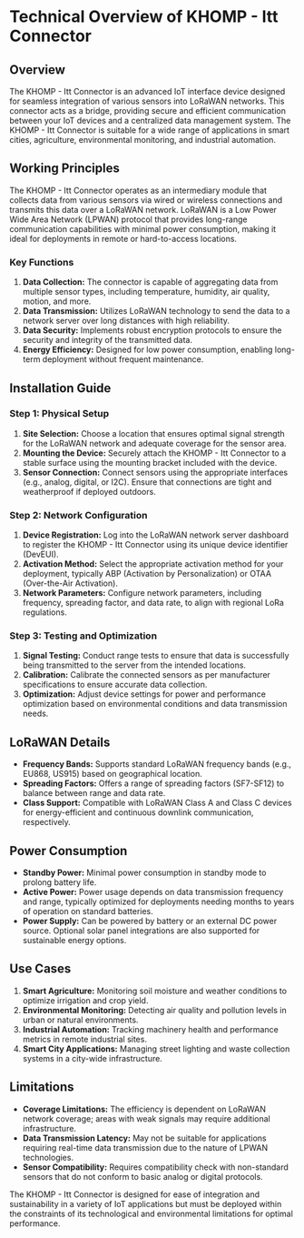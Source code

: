 # Technical Overview of KHOMP - Itt Connector

## Overview

The KHOMP - Itt Connector is an advanced IoT interface device designed for seamless integration of various sensors into LoRaWAN networks. This connector acts as a bridge, providing secure and efficient communication between your IoT devices and a centralized data management system. The KHOMP - Itt Connector is suitable for a wide range of applications in smart cities, agriculture, environmental monitoring, and industrial automation.

## Working Principles

The KHOMP - Itt Connector operates as an intermediary module that collects data from various sensors via wired or wireless connections and transmits this data over a LoRaWAN network. LoRaWAN is a Low Power Wide Area Network (LPWAN) protocol that provides long-range communication capabilities with minimal power consumption, making it ideal for deployments in remote or hard-to-access locations.

### Key Functions

1. **Data Collection:** The connector is capable of aggregating data from multiple sensor types, including temperature, humidity, air quality, motion, and more.
2. **Data Transmission:** Utilizes LoRaWAN technology to send the data to a network server over long distances with high reliability.
3. **Data Security:** Implements robust encryption protocols to ensure the security and integrity of the transmitted data.
4. **Energy Efficiency:** Designed for low power consumption, enabling long-term deployment without frequent maintenance.

## Installation Guide

### Step 1: Physical Setup

1. **Site Selection:** Choose a location that ensures optimal signal strength for the LoRaWAN network and adequate coverage for the sensor area.
2. **Mounting the Device:** Securely attach the KHOMP - Itt Connector to a stable surface using the mounting bracket included with the device.
3. **Sensor Connection:** Connect sensors using the appropriate interfaces (e.g., analog, digital, or I2C). Ensure that connections are tight and weatherproof if deployed outdoors.

### Step 2: Network Configuration

1. **Device Registration:** Log into the LoRaWAN network server dashboard to register the KHOMP - Itt Connector using its unique device identifier (DevEUI).
2. **Activation Method:** Select the appropriate activation method for your deployment, typically ABP (Activation by Personalization) or OTAA (Over-the-Air Activation).
3. **Network Parameters:** Configure network parameters, including frequency, spreading factor, and data rate, to align with regional LoRa regulations.

### Step 3: Testing and Optimization

1. **Signal Testing:** Conduct range tests to ensure that data is successfully being transmitted to the server from the intended locations.
2. **Calibration:** Calibrate the connected sensors as per manufacturer specifications to ensure accurate data collection.
3. **Optimization:** Adjust device settings for power and performance optimization based on environmental conditions and data transmission needs.

## LoRaWAN Details

- **Frequency Bands:** Supports standard LoRaWAN frequency bands (e.g., EU868, US915) based on geographical location.
- **Spreading Factors:** Offers a range of spreading factors (SF7-SF12) to balance between range and data rate.
- **Class Support:** Compatible with LoRaWAN Class A and Class C devices for energy-efficient and continuous downlink communication, respectively.

## Power Consumption

- **Standby Power:** Minimal power consumption in standby mode to prolong battery life.
- **Active Power:** Power usage depends on data transmission frequency and range, typically optimized for deployments needing months to years of operation on standard batteries.
- **Power Supply:** Can be powered by battery or an external DC power source. Optional solar panel integrations are also supported for sustainable energy options.

## Use Cases

1. **Smart Agriculture:** Monitoring soil moisture and weather conditions to optimize irrigation and crop yield.
2. **Environmental Monitoring:** Detecting air quality and pollution levels in urban or natural environments.
3. **Industrial Automation:** Tracking machinery health and performance metrics in remote industrial sites.
4. **Smart City Applications:** Managing street lighting and waste collection systems in a city-wide infrastructure.

## Limitations

- **Coverage Limitations:** The efficiency is dependent on LoRaWAN network coverage; areas with weak signals may require additional infrastructure.
- **Data Transmission Latency:** May not be suitable for applications requiring real-time data transmission due to the nature of LPWAN technologies.
- **Sensor Compatibility:** Requires compatibility check with non-standard sensors that do not conform to basic analog or digital protocols.

The KHOMP - Itt Connector is designed for ease of integration and sustainability in a variety of IoT applications but must be deployed within the constraints of its technological and environmental limitations for optimal performance.